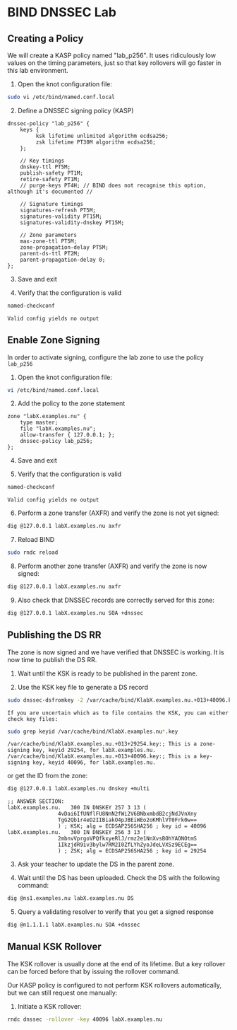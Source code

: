 # BIND DNSSEC Lab

## Creating a Policy

We will create a KASP policy named "lab_p256". It uses ridiculously low values on the timing parameters, just so that key rollovers will go faster in this lab environment.

1. Open the knot configuration file:
```bash
sudo vi /etc/bind/named.conf.local
```

2. Define a DNSSEC signing policy (KASP)

```
dnssec-policy "lab_p256" {
    keys {
         ksk lifetime unlimited algorithm ecdsa256;
         zsk lifetime PT30M algorithm ecdsa256;
    };

    // Key timings
    dnskey-ttl PT5M;
    publish-safety PT1M;
    retire-safety PT1M;
    // purge-keys PT4H; // BIND does not recognise this option, although it's documented //

    // Signature timings
    signatures-refresh PT5M;
    signatures-validity PT15M;
    signatures-validity-dnskey PT15M;
    
    // Zone parameters
    max-zone-ttl PT5M;
    zone-propagation-delay PT5M;
    parent-ds-ttl PT2M;
    parent-propagation-delay 0;
};
```

3. Save and exit

4. Verify that the configuration is valid
```bash
named-checkconf
```
	Valid config yields no output

## Enable Zone Signing

In order to activate signing, configure the lab zone to use the policy `lab_p256`

1. Open the knot configuration file:
```bash
vi /etc/bind/named.conf.local
```

2. Add the policy to the zone statement

```
zone "labX.examples.nu" {
    type master;
    file "labX.examples.nu";
    allow-transfer { 127.0.0.1; };
    dnssec-policy lab_p256;
};
```

4. Save and exit

5. Verify that the configuration is valid
```bash
named-checkconf
```
	Valid config yields no output

6. Perform a zone transfer (AXFR) and verify the zone is not yet signed:
```bash
dig @127.0.0.1 labX.examples.nu axfr
```

7. Reload BIND
```bash
sudo rndc reload
```

8. Perform another zone transfer (AXFR) and verify the zone is now signed:
```bash
dig @127.0.0.1 labX.examples.nu axfr
```

9. Also check that DNSSEC records are correctly served for this zone:
```bash
dig @127.0.0.1 labX.examples.nu SOA +dnssec
```

## Publishing the DS RR

The zone is now signed and we have verified that DNSSEC is working. It is now time to publish the DS RR.

1. Wait until the KSK is ready to be published in the parent zone.

2. Use the KSK key file to generate a DS record
```bash
sudo dnssec-dsfromkey -2 /var/cache/bind/KlabX.examples.nu.+013+40096.key
```

	If you are uncertain which as to file contains the KSK, you can either check key files: 
```bash
sudo grep keyid /var/cache/bind/KlabX.examples.nu*.key
```
```
/var/cache/bind/KlabX.examples.nu.+013+29254.key:; This is a zone-signing key, keyid 29254, for labX.examples.nu.
/var/cache/bind/KlabX.examples.nu.+013+40096.key:; This is a key-signing key, keyid 40096, for labX.examples.nu.
```

or get the ID from the zone:
```bash
dig @127.0.0.1 labX.examples.nu dnskey +multi
```
```
;; ANSWER SECTION:
labX.examples.nu.	300 IN DNSKEY 257 3 13 (
				4vDai6IfUNflFU8NnN2fWi2V6BNbxmbdB2cjNdJVnXny
				TgG2Qb1r4eD2IIBiakO4pJBEiWEo2oKMhlVT0Frk0w==
				) ; KSK; alg = ECDSAP256SHA256 ; key id = 40096
labX.examples.nu.	300 IN DNSKEY 256 3 13 (
				2mbnvVprgoVPQfkxyeRlJ/rmz2e1NnXvsBOhYAONOtmS
				1IkzjdR9iv3bylw7RM2I0ZfLYhZyoJdeLVXSz9ECEg==
				) ; ZSK; alg = ECDSAP256SHA256 ; key id = 29254
```

3. Ask your teacher to update the DS in the parent zone.

4. Wait until the DS has been uploaded. Check the DS with the following command:
```bash
dig @ns1.examples.nu labX.examples.nu DS
```

5. Query a validating resolver to verify that you get a signed response
```bash
dig @n1.1.1.1 labX.examples.nu SOA +dnssec
```


## Manual KSK Rollover

The KSK rollover is usually done at the end of its lifetime. But a key rollover can be forced before that by issuing the rollover command.

Our KASP policy is configured to not perform KSK rollovers automatically, but we can still request one manually:

1. Initiate a KSK rollover:
```bash
rndc dnssec -rollover -key 40096 labX.examples.nu
```



